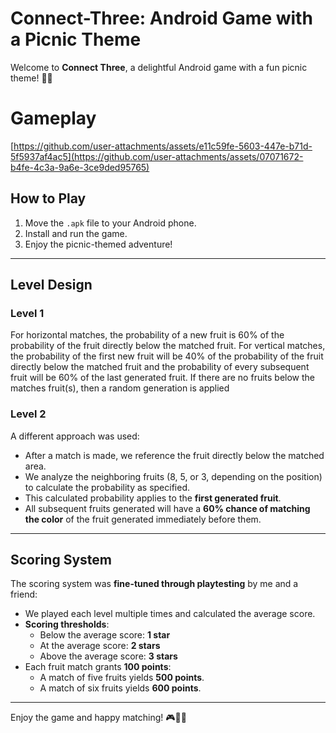 # Connect-Three: Android Game with a Picnic Theme

Welcome to **Connect Three**, a delightful Android game with a fun picnic theme! 🧺🍓

# Gameplay
[https://github.com/user-attachments/assets/e11c59fe-5603-447e-b71d-5f5937af4ac5](https://github.com/user-attachments/assets/07071672-b4fe-4c3a-9a6e-3ce9ded95765)

## How to Play
1. Move the `.apk` file to your Android phone.
2. Install and run the game.
3. Enjoy the picnic-themed adventure!

---

## Level Design

### Level 1
For horizontal matches, the probability of a new fruit is 60% of the probability of the fruit directly below the matched fruit.
For vertical matches, the probability of the first new fruit will be 40% of the probability of the fruit directly below the matched fruit and the probability of every subsequent fruit will be 60% of the last generated fruit.
If there are no fruits below the matches fruit(s), then a random generation is applied

### Level 2
A different approach was used:
- After a match is made, we reference the fruit directly below the matched area.
- We analyze the neighboring fruits (8, 5, or 3, depending on the position) to calculate the probability as specified.
- This calculated probability applies to the **first generated fruit**. 
- All subsequent fruits generated will have a **60% chance of matching the color** of the fruit generated immediately before them.

---

## Scoring System

The scoring system was **fine-tuned through playtesting** by me and a friend:
- We played each level multiple times and calculated the average score.
- **Scoring thresholds**:
  - Below the average score: **1 star**
  - At the average score: **2 stars**
  - Above the average score: **3 stars**
- Each fruit match grants **100 points**:
  - A match of five fruits yields **500 points**.
  - A match of six fruits yields **600 points**.

---

Enjoy the game and happy matching! 🎮🍉🍊
